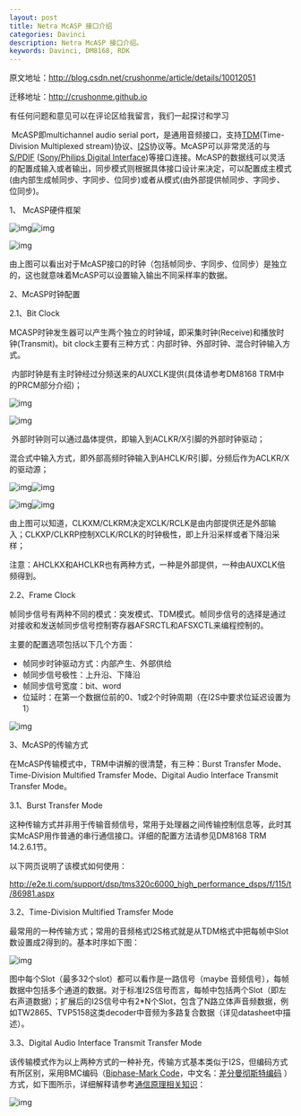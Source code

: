 ```yaml
---
layout: post
title: Netra McASP 接口介绍
categories: Davinci
description: Netra McASP 接口介绍。
keywords: Davinci, DM8168, RDK
---
```



原文地址：<http://blog.csdn.net/crushonme/article/details/10012051>

迁移地址：http://crushonme.github.io

有任何问题和意见可以在评论区给我留言，我们一起探讨和学习



​        McASP即multichannel audio serial port，是通用音频接口，支持[TDM](http://baike.c114.net/view.asp?TDM)(Time-Division Multiplexed stream)协议、[I2S](http://zh.wikipedia.org/zh-cn/I%C2%B2S)协议等。McASP可以非常灵活的与[S/PDIF](http://baike.baidu.com/view/190317.htm) ([Sony/Philips Digital Interface](http://en.wikipedia.org/wiki/S/PDIF))等接口连接。McASP的数据线可以灵活的配置成输入或者输出，同步模式则根据具体接口设计来决定，可以配置成主模式(由内部生成帧同步、字同步、位同步)或者从模式(由外部提供帧同步、字同步、位同步)。

1、 McASP硬件框架

![img](https://mp.csdn.net/postedit/10012051)![img](http://img.blog.csdn.net/20130819230816718?watermark/2/text/aHR0cDovL2Jsb2cuY3Nkbi5uZXQvcm9iaW4xOTg5MDMwNQ==/font/5a6L5L2T/fontsize/400/fill/I0JBQkFCMA==/dissolve/70/gravity/SouthEast)

![img](https://mp.csdn.net/postedit/10012051)

由上图可以看出对于McASP接口的时钟（包括帧同步、字同步、位同步）是独立的，这也就意味着McASP可以设置输入输出不同采样率的数据。

2、McASP时钟配置

2.1、Bit Clock

​        MCASP时钟发生器可以产生两个独立的时钟域，即采集时钟(Receive)和播放时钟(Transmit)。bit clock主要有三种方式：内部时钟、外部时钟、混合时钟输入方式。

​        内部时钟是有主时钟经过分频送来的AUXCLK提供(具体请参考DM8168 TRM中的PRCM部分介绍)；

![img](http://img.blog.csdn.net/20130819231042234?watermark/2/text/aHR0cDovL2Jsb2cuY3Nkbi5uZXQvcm9iaW4xOTg5MDMwNQ==/font/5a6L5L2T/fontsize/400/fill/I0JBQkFCMA==/dissolve/70/gravity/SouthEast)

![img](https://mp.csdn.net/postedit/10012051)

​        外部时钟则可以通过晶体提供，即输入到ACLKR/X引脚的外部时钟驱动；

​        混合式中输入方式，即外部高频时钟输入到AHCLK/R引脚，分频后作为ACLKR/X的驱动源；

![img](http://img.blog.csdn.net/20130819230904875?watermark/2/text/aHR0cDovL2Jsb2cuY3Nkbi5uZXQvcm9iaW4xOTg5MDMwNQ==/font/5a6L5L2T/fontsize/400/fill/I0JBQkFCMA==/dissolve/70/gravity/SouthEast)![img](http://img.blog.csdn.net/20130819230918203?watermark/2/text/aHR0cDovL2Jsb2cuY3Nkbi5uZXQvcm9iaW4xOTg5MDMwNQ==/font/5a6L5L2T/fontsize/400/fill/I0JBQkFCMA==/dissolve/70/gravity/SouthEast)

![img](https://mp.csdn.net/postedit/10012051)![img](https://mp.csdn.net/postedit/10012051)

​        由上图可以知道，CLKXM/CLKRM决定XCLK/RCLK是由内部提供还是外部输入；CLKXP/CLKRP控制XCLK/RCLK的时钟极性，即上升沿采样或者下降沿采样；

注意：AHCLKX和AHCLKR也有两种方式，一种是外部提供，一种由AUXCLK倍频得到。

2.2、Frame Clock

帧同步信号有两种不同的模式：突发模式、TDM模式。帧同步信号的选择是通过对接收和发送帧同步信号控制寄存器AFSRCTL和AFSXCTL来编程控制的。

主要的配置选项包括以下几个方面：

- 帧同步时钟驱动方式：内部产生、外部供给
- 帧同步信号极性：上升沿、下降沿
- 帧同步信号宽度：bit、word
- 位延时：在第一个数据位前的0、1或2个时钟周期（在I2S中要求位延迟设置为1）

![img](http://img.blog.csdn.net/20130908225943796?watermark/2/text/aHR0cDovL2Jsb2cuY3Nkbi5uZXQvY3J1c2hvbm1l/font/5a6L5L2T/fontsize/400/fill/I0JBQkFCMA==/dissolve/70/gravity/SouthEast)

3、McASP的传输方式

在McASP传输模式中，TRM中讲解的很清楚，有三种：Burst Transfer Mode、Time-Division Multified Tramsfer Mode、Digital Audio Interface Transmit Transfer Mode。

3.1、Burst Transfer Mode

这种传输方式并非用于传输音频信号，常用于处理器之间传输控制信息等，此时其实McASP用作普通的串行通信接口。详细的配置方法请参见DM8168 TRM 14.2.6.1节。

以下网页说明了该模式如何使用：

<http://e2e.ti.com/support/dsp/tms320c6000_high_performance_dsps/f/115/t/86981.aspx>

3.2、Time-Division Multified Tramsfer Mode

最常用的一种传输方式；常用的音频格式I2S格式就是从TDM格式中把每帧中Slot数设置成2得到的。基本时序如下图：

![img](http://img.blog.csdn.net/20130908233512156?watermark/2/text/aHR0cDovL2Jsb2cuY3Nkbi5uZXQvY3J1c2hvbm1l/font/5a6L5L2T/fontsize/400/fill/I0JBQkFCMA==/dissolve/70/gravity/SouthEast)

图中每个Slot（最多32个slot）都可以看作是一路信号（maybe 音频信号），每帧数据中包括多个通道的数据。对于标准I2S信号而言，每帧中包括两个Slot（即左右声道数据）；扩展后的I2S信号中有2*N个Slot，包含了N路立体声音频数据，例如TW2865、TVP5158这类decoder中音频为多路复合数据（详见datasheet中描述）。

3.3、Digital Audio Interface Transmit Transfer Mode

该传输模式作为以上两种方式的一种补充，传输方式基本类似于I2S，但编码方式有所区别，采用BMC编码（[Biphase-Mark Code](http://en.wikipedia.org/wiki/Differential_Manchester_encoding)，中文名：[差分曼彻斯特编码](http://baike.baidu.com/view/1147173.htm) ）方式，如下图所示，详细解释请参考[通信原理相关知识](http://www.cnblogs.com/johnchain/archive/2013/05/05/3061028.html)：

![img](http://img.blog.csdn.net/20130908235934671?watermark/2/text/aHR0cDovL2Jsb2cuY3Nkbi5uZXQvY3J1c2hvbm1l/font/5a6L5L2T/fontsize/400/fill/I0JBQkFCMA==/dissolve/70/gravity/SouthEast)

 